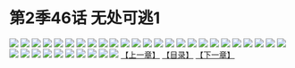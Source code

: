 # 第2季46话 无处可逃1
![](https://s2.baozimh.com/scomic/sanyanxiaotianlu-samanhua/0/487-046e/1.jpg)
![](https://s2.baozimh.com/scomic/sanyanxiaotianlu-samanhua/0/487-046e/2.jpg)
![](https://s2.baozimh.com/scomic/sanyanxiaotianlu-samanhua/0/487-046e/3.jpg)
![](https://s2.baozimh.com/scomic/sanyanxiaotianlu-samanhua/0/487-046e/4.jpg)
![](https://s2.baozimh.com/scomic/sanyanxiaotianlu-samanhua/0/487-046e/5.jpg)
![](https://s2.baozimh.com/scomic/sanyanxiaotianlu-samanhua/0/487-046e/6.jpg)
![](https://s2.baozimh.com/scomic/sanyanxiaotianlu-samanhua/0/487-046e/7.jpg)
![](https://s2.baozimh.com/scomic/sanyanxiaotianlu-samanhua/0/487-046e/8.jpg)
![](https://s2.baozimh.com/scomic/sanyanxiaotianlu-samanhua/0/487-046e/9.jpg)
![](https://s2.baozimh.com/scomic/sanyanxiaotianlu-samanhua/0/487-046e/10.jpg)
![](https://s2.baozimh.com/scomic/sanyanxiaotianlu-samanhua/0/487-046e/11.jpg)
![](https://s2.baozimh.com/scomic/sanyanxiaotianlu-samanhua/0/487-046e/12.jpg)
![](https://s2.baozimh.com/scomic/sanyanxiaotianlu-samanhua/0/487-046e/13.jpg)
![](https://s2.baozimh.com/scomic/sanyanxiaotianlu-samanhua/0/487-046e/14.jpg)
![](https://s2.baozimh.com/scomic/sanyanxiaotianlu-samanhua/0/487-046e/15.jpg)
![](https://s2.baozimh.com/scomic/sanyanxiaotianlu-samanhua/0/487-046e/16.jpg)
![](https://s2.baozimh.com/scomic/sanyanxiaotianlu-samanhua/0/487-046e/17.jpg)
![](https://s2.baozimh.com/scomic/sanyanxiaotianlu-samanhua/0/487-046e/18.jpg)
![](https://s2.baozimh.com/scomic/sanyanxiaotianlu-samanhua/0/487-046e/19.jpg)
![](https://s2.baozimh.com/scomic/sanyanxiaotianlu-samanhua/0/487-046e/20.jpg)
![](https://s2.baozimh.com/scomic/sanyanxiaotianlu-samanhua/0/487-046e/21.jpg)
![](https://s2.baozimh.com/scomic/sanyanxiaotianlu-samanhua/0/487-046e/22.jpg)
![](https://s2.baozimh.com/scomic/sanyanxiaotianlu-samanhua/0/487-046e/23.jpg)
![](https://s2.baozimh.com/scomic/sanyanxiaotianlu-samanhua/0/487-046e/24.jpg)
![](https://s2.baozimh.com/scomic/sanyanxiaotianlu-samanhua/0/487-046e/25.jpg)
![](https://s2.baozimh.com/scomic/sanyanxiaotianlu-samanhua/0/487-046e/26.jpg)
![](https://s2.baozimh.com/scomic/sanyanxiaotianlu-samanhua/0/487-046e/27.jpg)
![](https://s2.baozimh.com/scomic/sanyanxiaotianlu-samanhua/0/487-046e/28.jpg)
![](https://s2.baozimh.com/scomic/sanyanxiaotianlu-samanhua/0/487-046e/29.jpg)
![](https://s2.baozimh.com/scomic/sanyanxiaotianlu-samanhua/0/487-046e/30.jpg)
![](https://s2.baozimh.com/scomic/sanyanxiaotianlu-samanhua/0/487-046e/31.jpg)
![](https://s2.baozimh.com/scomic/sanyanxiaotianlu-samanhua/0/487-046e/32.jpg)
![](https://s2.baozimh.com/scomic/sanyanxiaotianlu-samanhua/0/487-046e/33.jpg)
![](https://s2.baozimh.com/scomic/sanyanxiaotianlu-samanhua/0/487-046e/34.jpg)
![](https://s2.baozimh.com/scomic/sanyanxiaotianlu-samanhua/0/487-046e/35.jpg)
[【上一章】](./487.md)
[【目录】](./README.md)
[【下一章】](./489.md)
